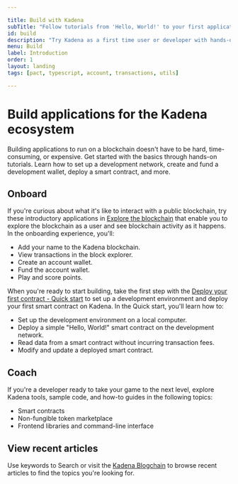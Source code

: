 ```yaml
---

title: Build with Kadena
subTitle: "Follow tutorials from 'Hello, World!' to your first application"
id: build
description: "Try Kadena as a first time user or developer with hands-on tutorials or follow your own path using sample code and how-to guides."
menu: Build
label: Introduction
order: 1
layout: landing
tags: [pact, typescript, account, transactions, utils]

---
```


# Build applications for the Kadena ecosystem

Building applications to run on a blockchain doesn't have to be hard, time-consuming, or expensive. 
Get started with the basics through hands-on tutorials. 
Learn how to set up a development network, create and fund a development wallet, deploy a smart contract, and more. 

## Onboard

If you're curious about what it's like to interact with a public blockchain, try these introductory applications in [Explore the blockchain](/build/onboard) that enable you to explore the blockchain as a user and see blockchain activity as it happens.
In the onboarding experience, you'll:

- Add your name to the Kadena blockchain.
- View transactions in the block explorer.
- Create an account wallet.
- Fund the account wallet.
- Play and score points.

When you're ready to start building, take the first step with the [Deploy your first contract - Quick start](/build/quickstart) to set up a development environment and deploy your first smart contract on Kadena.
In the Quick start, you'll learn how to:

- Set up the development environment on a local computer.
- Deploy a simple "Hello, World!" smart contract on the development network.
- Read data from a smart contract without incurring transaction fees.
- Modify and update a deployed smart contract.

## Coach

If you're a developer ready to take your game to the next level, explore Kadena tools, sample code, and how-to guides in the following topics:

- Smart contracts
- Non-fungible token marketplace
- Frontend libraries and command-line interface

## View recent articles

Use keywords to Search or visit the [Kadena Blogchain](https://www.kadena.io/blog) to browse recent articles to find the topics you're looking for.
